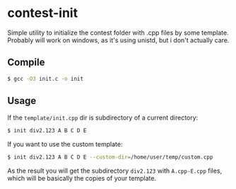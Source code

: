 # contest-init
Simple utility to initialize the contest folder with .cpp files by some template. Probably will work on windows, as it's using unistd, but i don't actually care.

## Compile
```bash
$ gcc -O3 init.c -o init
```

## Usage
If the `template/init.cpp` dir is subdirectory of a current directory:
```bash
$ init div2.123 A B C D E
```
If you want to use the custom template:
```bash
$ init div2.123 A B C D E --custom-dir=/home/user/temp/custom.cpp
```

As the result you will get the subdirectory `div2.123` with `A.cpp-E.cpp` files, which will be basically the copies of your template.
